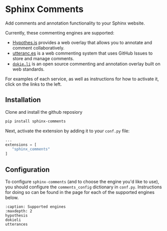 # Sphinx Comments

Add comments and annotation functionality to your Sphinx website.

Currently, these commenting engines are supported:

- [Hypothes.is](https://hypothes.is/) provides a web overlay that allows you to annotate and comment collaboratively.
- [utteranc.es](https://utteranc.es/) is a web commenting system that uses GitHub Issues to store and manage comments.
- [`dokie.li`](https://dokie.li/) is an open source commenting and annotation overlay built on web standards.

For examples of each service, as well as instructions for how to activate it,
click on the links to the left.

## Installation

Clone and install the github reposiory

```bash
pip install sphinx-comments
```

Next, activate the extension by adding it to your `conf.py` file:

```python
...
extensions = [
   "sphinx_comments"
]
```

## Configuration

To configure `sphinx-comments` (and to choose the engine you'd like to use),
you should configure the `comments_config` dictionary in `conf.py`. Instructions
for doing so can be found in the page for each of the supported engines below.

```{toctree}
:caption: Supported engines
:maxdepth: 2
hypothesis
dokieli
utterances
```
